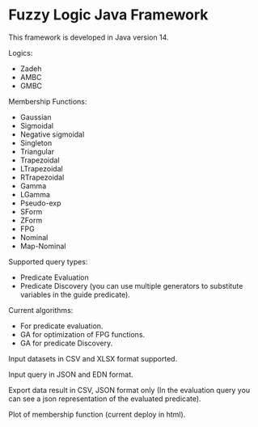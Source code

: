 # Fuzzy Logic Java Framework
This framework is developed in Java version 14.

Logics:
  * Zadeh
  * AMBC
  * GMBC

Membership Functions:
  * Gaussian
  * Sigmoidal
  * Negative sigmoidal
  * Singleton
  * Triangular
  * Trapezoidal
  * LTrapezoidal
  * RTrapezoidal
  * Gamma
  * LGamma
  * Pseudo-exp
  * SForm
  * ZForm
  * FPG
  * Nominal
  * Map-Nominal

Supported query types:
  * Predicate Evaluation
  * Predicate Discovery (you can use multiple generators to substitute variables in the guide predicate).

Current algorithms:
  * For predicate evaluation.
  * GA for optimization of FPG functions.
  * GA for predicate Discovery.

Input datasets in CSV and XLSX format supported.

Input query in JSON and EDN format.

Export data result in CSV, JSON format only (In the evaluation query you can see a json representation of the evaluated predicate).

Plot of membership function (current deploy in html).
